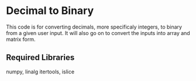 # Decimal to Binary

This code is for converting decimals, more specificaly integers, to binary from a given user input. It will also go on to convert the inputs into array and matrix form.

## Required Libraries

numpy, linalg
itertools, islice
